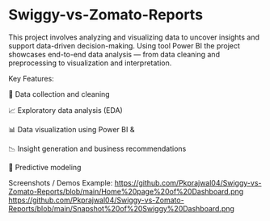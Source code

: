 # Swiggy-vs-Zomato-Reports
This project involves analyzing and visualizing data to uncover insights and support data-driven decision-making. Using tool Power BI the project showcases end-to-end data analysis — from data cleaning and preprocessing to visualization and interpretation.

Key Features:

📁 Data collection and cleaning

📈 Exploratory data analysis (EDA)

📊 Data visualization using Power BI &

📉 Insight generation and business recommendations

🧠 Predictive modeling 

Screenshots / Demos
Example: https://github.com/Pkprajwal04/Swiggy-vs-Zomato-Reports/blob/main/Home%20page%20of%20Dashboard.png
https://github.com/Pkprajwal04/Swiggy-vs-Zomato-Reports/blob/main/Snapshot%20of%20Swiggy%20Dashboard.png
